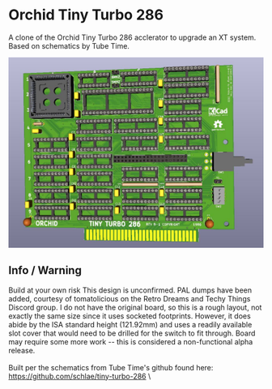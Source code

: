 # Orchid Tiny Turbo 286
A clone of the Orchid Tiny Turbo 286 acclerator to upgrade an XT system. Based on schematics by Tube Time.

![pic](pic.jpg)

## Info / Warning
Build at your own risk This design is unconfirmed. PAL dumps have been added, courtesy of tomatolicious on the Retro Dreams and Techy Things Discord group. I do not have the original board, so this is a rough layout, not exactly the same size since it uses socketed footprints. However, it does abide by the ISA standard height (121.92mm) and uses a readily available slot cover that would need to be drilled for the switch to fit through. Board may require some more work -- this is considered a non-functional alpha release.
\
\
Built per the schematics from Tube Time's github found here: https://github.com/schlae/tiny-turbo-286
\
